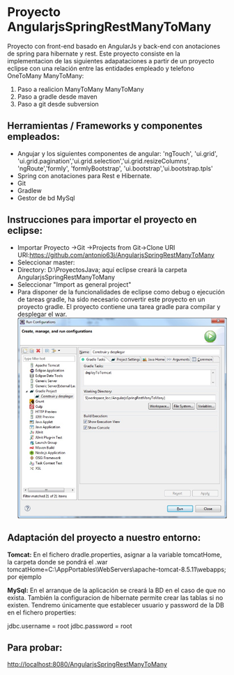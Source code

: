 # Proyecto AngularjsSpringRestManyToMany
Proyecto con front-end basado en AngularJs y back-end con anotaciones de spring para hibernate y rest.
Este proyecto consiste en la implementacion de las siguientes adapataciones a partir de un proyecto eclipse con una relación entre las entidades empleado y telefono OneToMany ManyToMany:
1. Paso a realicion ManyToMany ManyToMany
2. Paso a gradle desde maven
3. Paso a git desde subversion

Herramientas / Frameworks y componentes empleados:
--------------------------------------------------
- Angujar y los siguientes componentes de angular:
'ngTouch', 'ui.grid', 'ui.grid.pagination','ui.grid.selection','ui.grid.resizeColumns', 'ngRoute','formly', 'formlyBootstrap', 'ui.bootstrap','ui.bootstrap.tpls'
- Spring con anotaciones para Rest e Hibernate.
- Git
- Gradlew
- Gestor de bd MySql

Instrucciones para importar el proyecto en eclipse:
---------------------------------------------------
- Importar Proyecto ->Git ->Projects from Git->Clone URI
URI:https://github.com/antonio63j/AngularjsSpringRestManyToMany
- Seleccionar master:
- Directory: D:\ProyectosJava\; aquí eclipse creará la carpeta AngularjsSpringRestManyToMany
- Seleccionar "Import as general project"
- Para disponer de la funcionalidades de eclipse como debug o ejecución de tareas gradle, ha sido necesario convertir este proyecto en un proyecto gradle.
El proyecto contiene una tarea gradle para compilar y desplegar el war.
![Desde Run configuration ](/doc/gradleCompilarDesplegar.jpg "Tarea para compilar y desplegar")



Adaptación del proyecto a nuestro entorno:
------------------------------------------
**Tomcat:**
En el fichero dradle.properties, asignar a la variable tomcatHome, la carpeta donde se pondrá el .war
  tomcatHome=C:\\AppPortables\\WebServers\\apache-tomcat-8.5.11\\webapps; por ejemplo

**MySql:**
En el arranque de la aplicación se creará la BD en el caso de que no exista. También la configuracion de hibernate
permite crear las tablas si no existen. Tendremo únicamente que establecer usuario y password de la DB en el fichero properties:

jdbc.username = root
jdbc.password = root

Para probar:
------------
[http://localhost:8080/AngularjsSpringRestManyToMany](http://)


